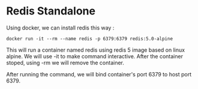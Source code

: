 # Redis Standalone

Using docker, we can install redis this way : 
```
docker run -it --rm --name redis -p 6379:6379 redis:5.0-alpine
```

This will run a container named redis using redis 5 image based on linux alpine. We will use -it to make command interactive. After the container stoped, using -rm we will remove the container.

After running the command, we will bind container's port 6379 to host port 6379.
